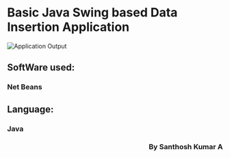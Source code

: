 <h1 align="centre">Basic Java Swing based Data Insertion Application</h1>
<img alt="Application Output">
<h2>SoftWare used:<h3>Net Beans</h3></h2>
<h2>Language:<h3>Java</h3></h2>
<h3 align="right">By Santhosh Kumar A</h3>